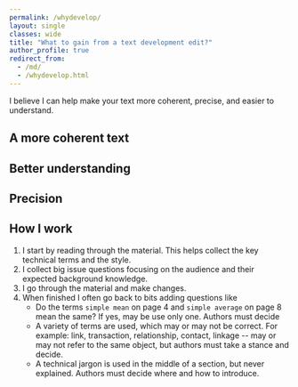 ```yaml
---
permalink: /whydevelop/
layout: single
classes: wide
title: "What to gain from a text development edit?"
author_profile: true
redirect_from:
  - /md/
  - /whydevelop.html
---
```


I believe I can help make your text more coherent, precise, and easier to understand.


## A more coherent text



## Better understanding 



## Precision






## How I work

1. I start by reading through the material. This helps collect the key technical terms and the style.  
2. I collect big issue questions focusing on the audience and their expected background knowledge.   
3. I go through the material and make changes.
4. When finished I often go back to bits adding questions like
	* Do the terms `simple mean` on page 4 and `simple average` on page 8 mean the same? If yes, may be use only one. Authors must decide
	* A variety of terms are used, which may or may not be correct. For example: link, transaction, relationship, contact, linkage -- may or may not refer to the same object, but authors must take a stance and decide.
	* A technical jargon is used in the middle of a section, but never explained. Authors must decide where and how to introduce. 

